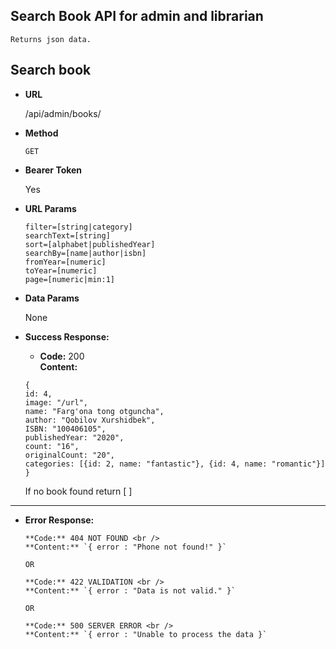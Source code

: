 **Search Book API for admin and librarian**
----
    Returns json data.

## Search book

* **URL**

  /api/admin/books/

* **Method**

  `GET`

* **Bearer Token**

   Yes

* **URL Params**
  
  `filter=[string|category]` <br/>
  `searchText=[string]` <br/>
  `sort=[alphabet|publishedYear]` <br/>
  `searchBy=[name|author|isbn]` <br/>
  `fromYear=[numeric]` <br/>
  `toYear=[numeric]` <br/>
  `page=[numeric|min:1]` <br/>

* **Data Params**

  None

* **Success Response:**

    * **Code:** 200 <br/>
      **Content:** 
  
  `{`<br/>
      `id: 4, ` </br>
      `image: "/url",` </br>
      `name: "Farg'ona tong otguncha",`</br>
      `author: "Qobilov Xurshidbek",`</br>
      `ISBN: "100406105",`</br>
      `publishedYear: "2020",`</br>
      `count: "16",`</br>
      `originalCount: "20",`</br>
      `categories: [{id: 2, name: "fantastic"}, {id: 4, name: "romantic"}]`</br>
      `}` </br>
  
  If no book found return [ ]
----
 


* **Error Response:**


      **Code:** 404 NOT FOUND <br />
      **Content:** `{ error : "Phone not found!" }`

      OR

      **Code:** 422 VALIDATION <br />
      **Content:** `{ error : "Data is not valid." }`

      OR

      **Code:** 500 SERVER ERROR <br />
      **Content:** `{ error : "Unable to process the data }`

